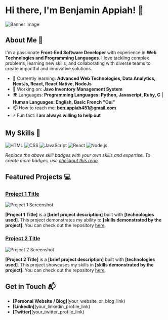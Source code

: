 # Hi there, I'm Benjamin Appiah! 👋

![Banner Image](https://www.canva.com/design/DAGrdgFxv7U/OcRkcoSJqDvtEDHAfawmpg/edit?utm_content=DAGrdgFxv7U&utm_campaign=designshare&utm_medium=link2&utm_source=sharebutton)

## About Me 🚀

I'm a passionate **Front-End Software Developer** with experience in **Web Technologies and Programming Languages**. I love tackling complex problems, learning new skills, and collaborating with diverse teams to create impactful and innovative solutions.

- 🌱 Currently learning: **Advanced Web Technologies, Data Analytics, NextJs, React, React Native, NodeJs**
- 🔭 Working on: **Javo Inventory Management System**
- 🌍 Languages: **Programming Languages: Python, Javascript, Ruby, C | Human Languages: English, Basic French "Oui"**
- 📫 How to reach me: **ben.appiah451@gmail.com**
- ⚡ Fun fact: **I am always willing to help out**

## My Skills 🧠

![HTML](https://img.shields.io/badge/-HTML-E34F26?style=flat-square&logo=html5&logoColor=white)
![CSS](https://img.shields.io/badge/-CSS-1572B6?style=flat-square&logo=css3&logoColor=white)
![JavaScript](https://img.shields.io/badge/-JavaScript-F7DF1E?style=flat-square&logo=javascript&logoColor=black)
![React](https://img.shields.io/badge/-React-61DAFB?style=flat-square&logo=react&logoColor=black)
![Node.js](https://img.shields.io/badge/-Node.js-339933?style=flat-square&logo=node.js&logoColor=white)

*Replace the above skill badges with your own skills and expertise. To create more badges, use [checkout this repo](https://github.com/alexandresanlim/Badges4-README.md-Profile).*

## Featured Projects 💻

### [Project 1 Title](project_1_link)

![Project 1 Screenshot](project_1_screenshot_url)

**[Project 1 Title]** is a **[brief project description]** built with **[technologies used]**. This project demonstrates my ability to **[skills demonstrated by the project]**. You can check out the repository [here](project_1_repository_link).

### [Project 2 Title](project_2_link)

![Project 2 Screenshot](project_2_screenshot_url)

**[Project 2 Title]** is a **[brief project description]** built with **[technologies used]**. This project showcases my skills in **[skills demonstrated by the project]**. You can check out the repository [here](project_2_repository_link).

## Get in Touch 📬

- **[Personal Website / Blog]**(your_website_or_blog_link)
- **[LinkedIn]**(your_linkedin_profile_link)
- **[Twitter]**(your_twitter_profile_link)


